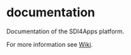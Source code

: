 # documentation
Documentation of the SDI4Apps platform.

For more information see [Wiki](https://github.com/SDI4Apps/documentation/wiki/).
